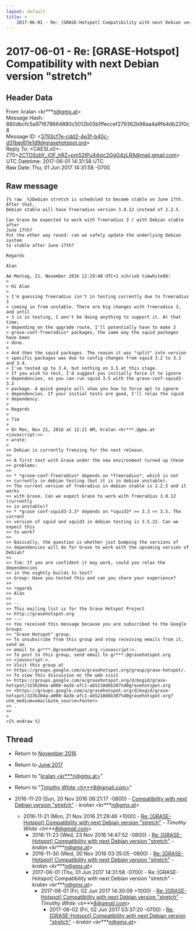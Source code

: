 ```yaml
---
layout: default
title: >
    2017-06-01 - Re: [GRASE-Hotspot] Compatibility with next Debian version "stretch"
---
```


# 2017-06-01 - Re: [GRASE-Hotspot] Compatibility with next Debian version "stretch"

## Header Data

From: kralan \<kr***n@gmx.at\><br>
Message Hash: 880dbcfc5a971678664880c5012b05b1ffeccef279362b98aa4a9fb4db22f0c8<br>
Message ID: \<3793cf7e-cdd2-4e3f-b40c-d31bed01e1d9@grasehotspot.org\><br>
Reply To: \<CAESLx0+-Z70=2CTOSzbY_jOF_hRZ+pm52tPu44sjc2GgG4zLRA@mail.gmail.com\><br>
UTC Datetime: 2017-06-01 14:31:58 UTC<br>
Raw Date: Thu, 01 Jun 2017 14:31:58 -0700<br>

## Raw message

```
{% raw  %}Debian stretch is scheduled to become stable on June 17th. After that, 
Debian stable will have freeradius version 3.0.12 instead of 2.2.5.

Can Grase be expected to work with freeradius 3 / with Debian stable after 
June 17th?
Put the other way round: can we safely update the underlying Debian system 
to stable after June 17th?

Regards

Alan

Am Montag, 21. November 2016 12:29:48 UTC+1 schrieb timwhite88:
>
> Hi Alan
>
> I'm guessing freeradius isn't in testing currently due to freeradius 3 
> coming in from unstable. There are big changes with freeradius 3, and until 
> 3 is in testing, I won't be doing anything to support it. At that time, 
> depending on the upgrade route, I'll potentially have to make 2 
> grase-conf-freeradius* packages, the same way the squid packages have been 
> done.
>
> And then the squid packages. The reason it was "split" into version 
> specific packages was due to config changes from squid 3.2 to 3.3 and 3.4. 
> I've tested up to 3.4, but nothing on 3.5 at this stage.
> If you wish to test, I'd suggest you initially force it to ignore 
> dependencies, so you can run squid 3.5 with the grase-conf-squid3-3.3 
> package. A quick google will show you how to force apt to ignore 
> dependencies. If your initial tests are good, I'll relax the squid 
> dependency.
>
> Regards
>
> Tim
>
> On Mon, Nov 21, 2016 at 12:21 AM, kralan <kr***.@gmx.at <javascript:>> 
> wrote:
>
>> Debian is currently freezing for the next release.
>>
>> A first test with Grase under the new environment turned up these 
>> problems:
>>
>> * *grase-conf-freeradius* depends on *freeradius*, which is not 
>> currently in debian testing (but it is in debian unstable).
>> The current version of freeradius in debian stable is 2.2.5 and it works 
>> with Grase. Can we expect Grase to work with freeradius 3.0.12 (currently 
>> in unstable)?
>> * *grase conf-squid3-3.3* depends on *squid3* >= 3.3 << 3.5. The current 
>> version of squid and squid3 in debian testing is 3.5.22. Can we expect this 
>> to work?
>>
>> Basically, the question is whether just bumping the versions of 
>> dependencies will do for Grase to work with the upcoming version of Debian?
>>
>> Tim: If you are confident it may work, could you relax the dependencies 
>> in the nightly builds to test?
>> Group: Have you tested this and can you share your experience?
>>
>> regards
>> Alan
>>
>> -- 
>> This mailing list is for the Grase Hotspot Project 
>> http://grasehotspot.org
>> --- 
>> You received this message because you are subscribed to the Google Groups 
>> "Grase Hotspot" group.
>> To unsubscribe from this group and stop receiving emails from it, send an 
>> email to gr***.@grasehotspot.org <javascript:>.
>> To post to this group, send email to gr***.@grasehotspot.org 
>> <javascript:>.
>> Visit this group at 
>> https://groups.google.com/a/grasehotspot.org/group/grase-hotspot/.
>> To view this discussion on the web visit 
>> https://groups.google.com/a/grasehotspot.org/d/msgid/grase-hotspot/323b284a-a008-4a3b-afc1-ab5210dbb307%40grasehotspot.org 
>> <https://groups.google.com/a/grasehotspot.org/d/msgid/grase-hotspot/323b284a-a008-4a3b-afc1-ab5210dbb307%40grasehotspot.org?utm_medium=email&utm_source=footer>
>> .
>>
>
>{% endraw %}
```

## Thread

+ Return to [November 2016](/archive/2016/11)
+ Return to [June 2017](/archive/2017/06)

+ Return to "[kralan <kr***n<span>@</span>gmx.at>](/authors/kr___n_at_gmx_at)"
+ Return to "[Timothy White <ti***8<span>@</span>gmail.com>](/authors/ti___8_at_gmail_com)"

+ 2016-11-20 (Sun, 20 Nov 2016 06:21:17 -0800) - [Compatibility with next Debian version "stretch"](/archive/2016/11/9a8ca46c42026c0ae3cf2ce80bf9dc71a62d1a95f60db0d718ecfc4539fb069a) - _kralan \<kr***n@gmx.at\>_
  + 2016-11-21 (Mon, 21 Nov 2016 21:29:46 +1000) - [Re: [GRASE-Hotspot] Compatibility with next Debian version "stretch"](/archive/2016/11/d17232336c07491b1a7877d50a82533a4442fad73889135d34df5ba8559c7ad8) - _Timothy White \<ti***8@gmail.com\>_
    + 2016-11-23 (Wed, 23 Nov 2016 14:47:52 -0800) - [Re: [GRASE-Hotspot] Compatibility with next Debian version "stretch"](/archive/2016/11/efc5c273946c887ea4c9053cc3489cd7bd34efad5350743ab826ae4b06653d6d) - _kralan \<kr***n@gmx.at\>_
    + 2016-11-30 (Wed, 30 Nov 2016 03:35:05 -0800) - [Re: [GRASE-Hotspot] Compatibility with next Debian version "stretch"](/archive/2016/11/0100e23975242778bbe830a1ea636bdce1cd429deefc4e5374a8bb8233aee02c) - _kralan \<kr***n@gmx.at\>_
    + 2017-06-01 (Thu, 01 Jun 2017 14:31:58 -0700) - Re: [GRASE-Hotspot] Compatibility with next Debian version "stretch" - _kralan \<kr***n@gmx.at\>_
      + 2017-06-01 (Fri, 02 Jun 2017 14:30:09 +1000) - [Re: [GRASE-Hotspot] Compatibility with next Debian version "stretch"](/archive/2017/06/a66603a5c3b383a8c68f4dbd24e6dc5b17a07b0bd7d6e7d87cf816db9866d5db) - _Timothy White \<ti***8@gmail.com\>_
        + 2017-06-02 (Fri, 02 Jun 2017 03:37:20 -0700) - [Re: [GRASE-Hotspot] Compatibility with next Debian version "stretch"](/archive/2017/06/f319ccbf067b2ced1ba676b0102d3b2bf15179fbe8906c0163d0a1e5080c6c4b) - _kralan \<kr***n@gmx.at\>_

